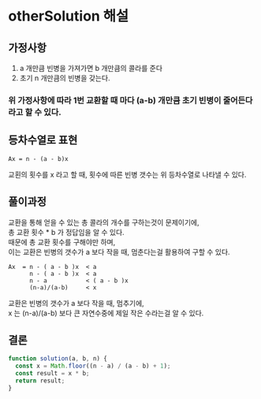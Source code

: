 # otherSolution 해설

## 가정사항

1. a 개만큼 빈병을 가져가면 b 개만큼의 콜라를 준다
2. 초기 n 개만큼의 빈병을 갖는다.

### 위 가정사항에 따라 1번 교환할 때 마다 (a-b) 개만큼 초기 빈병이 줄어든다라고 할 수 있다.

## 등차수열로 표현

```
Ax = n - (a - b)x
```

교횐의 횟수를 x 라고 할 때, 횟수에 따른 빈병 갯수는 위 등차수열로 나타낼 수 있다.

## 풀이과정

교환을 통해 얻을 수 있는 총 콜라의 개수를 구하는것이 문제이기에, <br/>
총 교환 횟수 \* b 가 정답임을 알 수 있다. <br/>
때문에 총 교환 횟수를 구해야만 하며, <br/>
이는 교환은 빈병의 갯수가 a 보다 작을 때, 멈춘다는걸 활용하여 구할 수 있다.

```
Ax  = n - ( a - b )x  < a
      n - ( a - b )x  < a
      n - a           < ( a - b )x
      (n-a)/(a-b)     < x
```

교환은 빈병의 갯수가 a 보다 작을 때, 멈추기에, <br/>
x 는 (n-a)/(a-b) 보다 큰 자연수중에 제일 작은 수라는걸 알 수 있다. <br/>

## 결론

```js
function solution(a, b, n) {
  const x = Math.floor((n - a) / (a - b) + 1);
  const result = x * b;
  return result;
}
```

